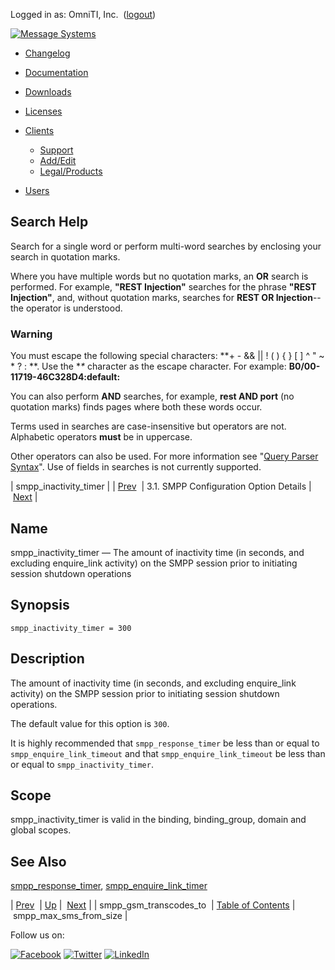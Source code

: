 Logged in as: OmniTI, Inc.  ([logout](https://support.messagesystems.com/logout.php))

[![Message Systems](https://support.messagesystems.com/images/ms-white205.png)](https://support.messagesystems.com/start.php) 

*   [Changelog](https://support.messagesystems.com/start.php?show=changelog)
*   [Documentation](https://support.messagesystems.com/docs/)
*   [Downloads](https://support.messagesystems.com/start.php)

*   [Licenses](https://support.messagesystems.com/license_summary.php)
*   <a href="">Clients</a>
    *   [Support](https://support.messagesystems.com/cs.php)
    *   [Add/Edit](https://support.messagesystems.com/edit_client.php)
    *   [Legal/Products](https://support.messagesystems.com/edit_products.php)
*   [Users](https://support.messagesystems.com/edit_customer.php)

## Search Help

Search for a single word or perform multi-word searches by enclosing your search in quotation marks.

Where you have multiple words but no quotation marks, an **OR** search is performed. For example, **"REST Injection"** searches for the phrase **"REST Injection"**, and, without quotation marks, searches for **REST OR Injection**--the operator is understood.

### Warning

You must escape the following special characters: **+ - && || ! ( ) { } [ ] ^ " ~ * ? : \**. Use the **\** character as the escape character. For example: **B0/00-11719-46C328D4\:default\:**

You can also perform **AND** searches, for example, **rest AND port** (no quotation marks) finds pages where both these words occur.

Terms used in searches are case-insensitive but operators are not. Alphabetic operators **must** be in uppercase.

Other operators can also be used. For more information see "[Query Parser Syntax](https://lucene.apache.org/core/old_versioned_docs/versions/3_0_0/queryparsersyntax.html)". Use of fields in searches is not currently supported.

| smpp_inactivity_timer |
| [Prev](mobility.conf.smpp_gsm_transcodes_to.php)  | 3.1. SMPP Configuration Option Details |  [Next](mobility.conf.smpp_max_sms_from_size.php) |

<a name="mobility.conf.smpp_inactivity_timer"></a>
## Name

smpp_inactivity_timer — The amount of inactivity time (in seconds, and excluding enquire_link activity) on the SMPP session prior to initiating session shutdown operations

## Synopsis

`smpp_inactivity_timer = 300`

<a name="idp1785808"></a>
## Description

The amount of inactivity time (in seconds, and excluding enquire_link activity) on the SMPP session prior to initiating session shutdown operations.

The default value for this option is `300`.

It is highly recommended that `smpp_response_timer` be less than or equal to `smpp_enquire_link_timeout` and that `smpp_enquire_link_timeout` be less than or equal to `smpp_inactivity_timer`.

<a name="idp1791024"></a>
## Scope

smpp_inactivity_timer is valid in the binding, binding_group, domain and global scopes.

<a name="idp1792912"></a>
## See Also

[smpp_response_timer](mobility.conf.smpp_response_timer.php "smpp_response_timer"), [smpp_enquire_link_timer](mobility.conf.smpp_enquire_link_timer.php "smpp_enquire_link_timer")

| [Prev](mobility.conf.smpp_gsm_transcodes_to.php)  | [Up](mobility.smpp.options.php#mobility.conf) |  [Next](mobility.conf.smpp_max_sms_from_size.php) |
| smpp_gsm_transcodes_to  | [Table of Contents](index.php) |  smpp_max_sms_from_size |

Follow us on:

[![Facebook](https://support.messagesystems.com/images/icon-facebook.png)](http://www.facebook.com/messagesystems) [![Twitter](https://support.messagesystems.com/images/icon-twitter.png)](http://twitter.com/#!/MessageSystems) [![LinkedIn](https://support.messagesystems.com/images/icon-linkedin.png)](http://www.linkedin.com/company/message-systems)